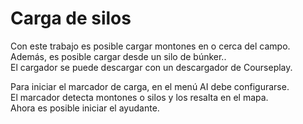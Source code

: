 # Carga de silos

  
Con este trabajo es posible cargar montones en o cerca del campo.  
Además, es posible cargar desde un silo de búnker..  
El cargador se puede descargar con un descargador de Courseplay.  

  
Para iniciar el marcador de carga, en el menú AI debe configurarse.  
El marcador detecta montones o silos y los resalta en el mapa.  
Ahora es posible iniciar el ayudante.  

